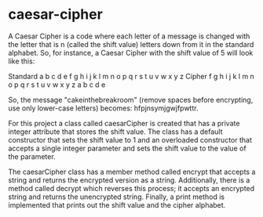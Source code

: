 # caesar-cipher

A Caesar Cipher is a code where each letter of a message is changed with the letter that is n (called the shift value) letters down from it in the standard alphabet. 
So, for instance, a Caesar Cipher with the shift value of 5 will look like this:

Standard a b c d e f g h i j k l m n o p q r s t u v w x y z
Cipher f g h i j k l m n o p q r s t u v w x y z a b c d e

So, the message "cakeinthebreakroom" (remove spaces before encrypting, use only lower-case letters) becomes: hfpjnsymjgwjfpwttr.

For this project a class called caesarCipher is created that has a private integer attribute that stores the shift value. 
The class has a default constructor that sets the shift value to 1 and an overloaded constructor that accepts a single integer parameter 
and sets the shift value to the value of the parameter.

The caesarCipher class has a member method called encrypt that accepts a string and returns the encrypted version as a string. 
Additionally, there is a method called decrypt which reverses this process; it accepts an encrypted string and returns the unencrypted
string. Finally, a print method is implemented that prints out the shift value and the cipher alphabet.

